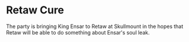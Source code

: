 # Retaw Cure
The party is bringing King Ensar to Retaw at Skullmount in the hopes that Retaw will be able to do something about Ensar's soul leak.

